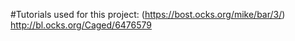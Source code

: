 #Tutorials used for this project:
(https://bost.ocks.org/mike/bar/3/)
http://bl.ocks.org/Caged/6476579
